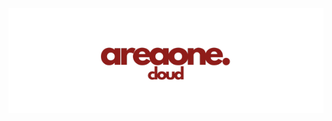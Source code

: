 <p align="center">
    <img src="https://github.com/areaone-cloud/.github/blob/main/profile/areaone_cloud_red_transp.png" />
</p>
